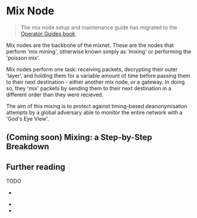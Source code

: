 # Mix Node

> The mix node setup and maintenance guide has migrated to the [Operator Guides book](TO_DO).

Mix nodes are the backbone of the mixnet. These are the nodes that perform 'mix mining', otherwise known simply as 'mixing' or performing the 'poisson mix'. 

Mix nodes perform one task: receiving packets, decrypting their outer 'layer', and holding them for a variable amount of time before passing them to their next destination - either another mix node, or a gateway. In doing so, they 'mix' packets by sending them to their next destination in a different order than they were recieved.

The aim of this mixing is to protect against timing-based deanonymisation attempts by a global adversary able to monitor the entire network with a 'God's Eye View'. 

## (Coming soon) Mixing: a Step-by-Step Breakdown

## Further reading
TODO 
* <SECTION OF WHITEPAPER>
* <LINK TO CODEBASE> 
* <ANY VIDEOS>
